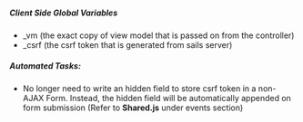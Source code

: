 ﻿##### Client Side Global Variables
- _vm (the exact copy of view model that is passed on from the controller)
- _csrf (the csrf token that is generated from sails server)

##### Automated Tasks:
- No longer need to write an hidden field to store csrf token in a non-AJAX Form. Instead, the hidden field will be automatically appended on form submission (Refer to **Shared.js** under events section)